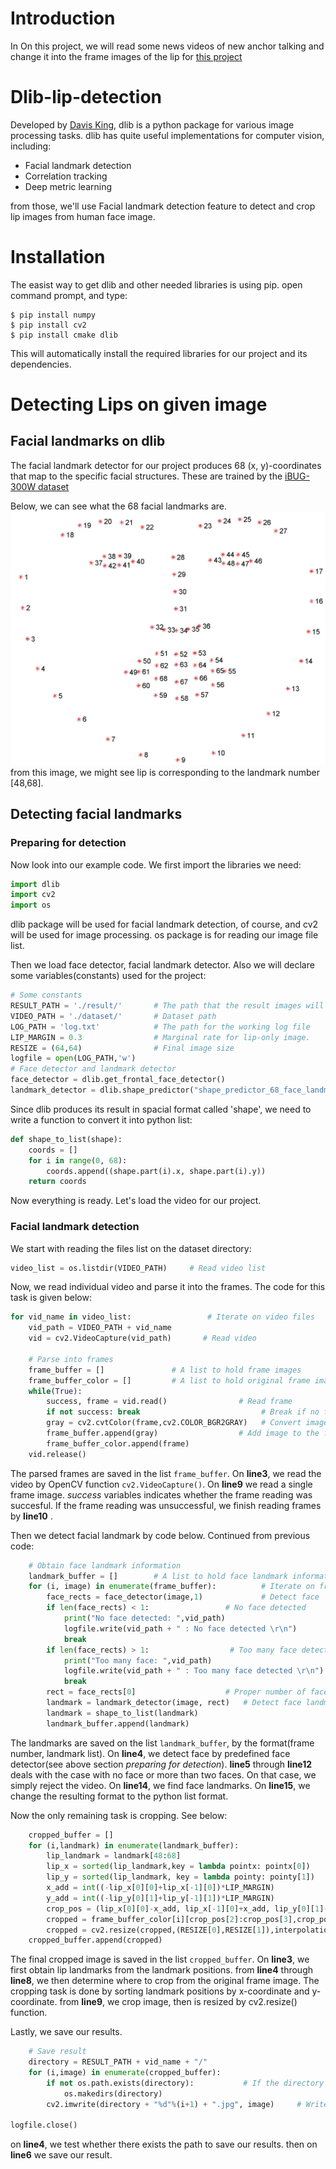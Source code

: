 # Introduction
In On this project, we will read some news videos of new anchor talking and change it into the frame images of the lip for [this project]()

# Dlib-lip-detection
Developed by [Davis King](https://github.com/davisking), dlib is a python package for various image processing tasks.
dlib has quite useful implementations for computer vision, including:
* Facial landmark detection
* Correlation tracking
* Deep metric learning

from those, we'll use Facial landmark detection feature to detect and crop lip images from human face image.

# Installation
The easist way to get dlib and other needed libraries is using pip. open command prompt, and type:
~~~shell
$ pip install numpy
$ pip install cv2
$ pip install cmake dlib
~~~

This will automatically install the required libraries for our project and its dependencies.

# Detecting Lips on given image
## Facial landmarks on dlib
The facial landmark detector for our project produces 68 (x, y)-coordinates that map to the specific facial structures. These are trained by the [iBUG-300W dataset](https://ibug.doc.ic.ac.uk/resources/facial-point-annotations/)

Below, we can see what the 68 facial landmarks are. 
![facial_landmarks](./captures/facial_landmarks.jpg)
from this image, we might see lip is corresponding to the landmark number [48,68].

## Detecting facial landmarks
### Preparing for detection
Now look into our example code. We first import the libraries we need:
~~~python
import dlib
import cv2
import os
~~~
dlib package will be used for facial landmark detection, of course, and cv2 will be used for image processing. os package is for reading our image file list.

Then we load face detector, facial landmark detector.
Also we will declare some variables(constants) used for the project:
~~~python
# Some constants
RESULT_PATH = './result/'       # The path that the result images will be saved
VIDEO_PATH = './dataset/'       # Dataset path
LOG_PATH = 'log.txt'            # The path for the working log file
LIP_MARGIN = 0.3                # Marginal rate for lip-only image.
RESIZE = (64,64)                # Final image size
logfile = open(LOG_PATH,'w')
# Face detector and landmark detector
face_detector = dlib.get_frontal_face_detector()   
landmark_detector = dlib.shape_predictor("shape_predictor_68_face_landmarks.dat")
~~~


Since dlib produces its result in spacial format called 'shape', we need to write a function to convert it into python list:
~~~python
def shape_to_list(shape):
	coords = []
	for i in range(0, 68):
		coords.append((shape.part(i).x, shape.part(i).y))
	return coords
~~~
Now everything is ready. Let's load the video for our project.

### Facial landmark detection
We start with reading the files list on the dataset directory:
~~~python
video_list = os.listdir(VIDEO_PATH)     # Read video list
~~~

Now, we read individual video and parse it into the frames. 
The code for this task is given below:
~~~python
for vid_name in video_list:                 # Iterate on video files
    vid_path = VIDEO_PATH + vid_name
    vid = cv2.VideoCapture(vid_path)       # Read video

    # Parse into frames 
    frame_buffer = []               # A list to hold frame images
    frame_buffer_color = []         # A list to hold original frame images
    while(True):
	    success, frame = vid.read()                # Read frame
	    if not success: break                           # Break if no frame to read left
	    gray = cv2.cvtColor(frame,cv2.COLOR_BGR2GRAY)   # Convert image into grayscale
	    frame_buffer.append(gray)                  # Add image to the frame buffer
        frame_buffer_color.append(frame)
    vid.release()
~~~
The parsed frames are saved in the list `frame_buffer`.
On **line3**, we read the video by OpenCV function `cv2.VideoCapture()`.
On **line9** we read a single frame image. *success* variables indicates whether the frame reading was succesful.
If the frame reading was unsuccessful, we finish reading frames by **line10** .


Then we detect facial landmark by code below. Continued from previous code:
~~~python
    # Obtain face landmark information
    landmark_buffer = []        # A list to hold face landmark information
    for (i, image) in enumerate(frame_buffer):          # Iterate on frame buffer
        face_rects = face_detector(image,1)             # Detect face
        if len(face_rects) < 1:                 # No face detected
            print("No face detected: ",vid_path)
            logfile.write(vid_path + " : No face detected \r\n")
            break
        if len(face_rects) > 1:                  # Too many face detected
            print("Too many face: ",vid_path)
            logfile.write(vid_path + " : Too many face detected \r\n")
            break
        rect = face_rects[0]                    # Proper number of face
        landmark = landmark_detector(image, rect)   # Detect face landmarks
        landmark = shape_to_list(landmark)
        landmark_buffer.append(landmark)
~~~
The landmarks are saved on the list `landmark_buffer`, by the format(frame number, landmark list).
On __line4__, we detect face by predefined face detector(see above section _preparing for detection_).
__line5__ through __line12__ deals with the case with no face or more than two faces. On that case, we simply reject the video.
On __line14__, we find face landmarks.
On __line15__, we change the resulting format to the python list format.


Now the only remaining task is cropping. See below:
~~~python
    cropped_buffer = []
    for (i,landmark) in enumerate(landmark_buffer):
        lip_landmark = landmark[48:68]                                          # Landmark corresponding to lip
        lip_x = sorted(lip_landmark,key = lambda pointx: pointx[0])             # Lip landmark sorted for determining lip region
        lip_y = sorted(lip_landmark, key = lambda pointy: pointy[1])
        x_add = int((-lip_x[0][0]+lip_x[-1][0])*LIP_MARGIN)                     # Determine Margins for lip-only image
        y_add = int((-lip_y[0][1]+lip_y[-1][1])*LIP_MARGIN)
        crop_pos = (lip_x[0][0]-x_add, lip_x[-1][0]+x_add, lip_y[0][1]-y_add, lip_y[-1][1]+y_add)   
        cropped = frame_buffer_color[i][crop_pos[2]:crop_pos[3],crop_pos[0]:crop_pos[1]]        # Crop image
        cropped = cv2.resize(cropped,(RESIZE[0],RESIZE[1]),interpolation=cv2.INTER_CUBIC)       # Resize
	cropped_buffer.append(cropped)
~~~
The final cropped image is saved in the list `cropped_buffer`.
On __line3__, we first obtain lip landmarks from the landmark positions.
from __line4__ through __line8__, we then determine where to crop from the original frame image. The cropping task is done by sorting landmark positions by x-coordinate and y-coordinate.
from __line9__, we crop image, then is resized by cv2.resize() function.


Lastly, we save our results.
~~~python
    # Save result
    directory = RESULT_PATH + vid_name + "/"
    for (i,image) in enumerate(cropped_buffer):
        if not os.path.exists(directory):           # If the directory not exists, make it.
            os.makedirs(directory)
        cv2.imwrite(directory + "%d"%(i+1) + ".jpg", image)     # Write lip image

logfile.close()
~~~
on __line4__, we test whether there exists the path to save our results.
then on __line6__ we save our result.



